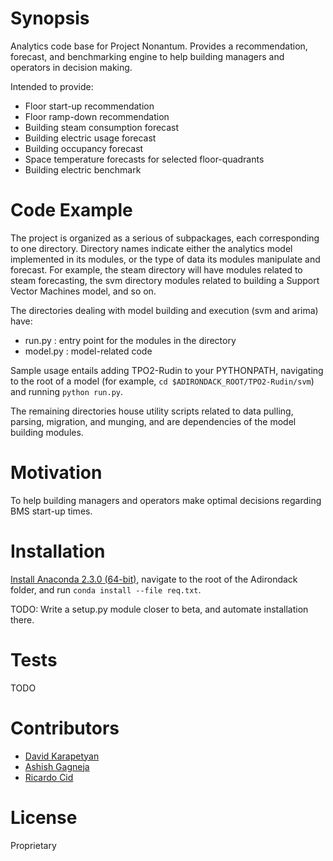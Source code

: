 # Synopsis

Analytics code base for Project Nonantum. Provides a recommendation, forecast, 
and benchmarking engine to help building managers and operators in 
decision making.

Intended to provide:
* Floor start-up recommendation
* Floor ramp-down recommendation
* Building steam consumption forecast
* Building electric usage forecast
* Building occupancy forecast
* Space temperature forecasts for selected floor-quadrants
* Building electric benchmark

# Code Example

The project is organized as a serious of subpackages, each
corresponding to one directory. Directory names indicate either the analytics
model implemented in its modules, or the type of data its modules
manipulate and forecast. For example, the steam directory 
will have modules related to steam forecasting, the svm directory modules
related to building a Support Vector Machines model, and so on.

The directories dealing with model building and execution (svm and arima)
have: 
* run.py : entry point for the modules in the directory
* model.py : model-related code

Sample usage entails adding TPO2-Rudin to your PYTHONPATH, navigating to the
root of a model (for example, `cd $ADIRONDACK_ROOT/TPO2-Rudin/svm`) 
and running `python run.py`.

The remaining directories house utility scripts related to data pulling,
parsing, migration, and munging, and are dependencies of the model 
building modules.

# Motivation

To help building managers and operators make optimal decisions regarding
BMS start-up times.

# Installation

[Install Anaconda 2.3.0 (64-bit)](https://www.continuum.io/downloads), 
navigate to the root of the Adirondack folder, and run 
`conda install --file req.txt`.

TODO: Write a setup.py module closer to beta, and automate installation there.

# Tests

TODO

# Contributors

* [David Karapetyan](mailto:dkarapetyan@prescriptivedata.io)
* [Ashish Gagneja](mailto:agagneja@prescriptivedata.io)
* [Ricardo Cid](mailto:agagneja@prescriptivedata.io)

# License

Proprietary
